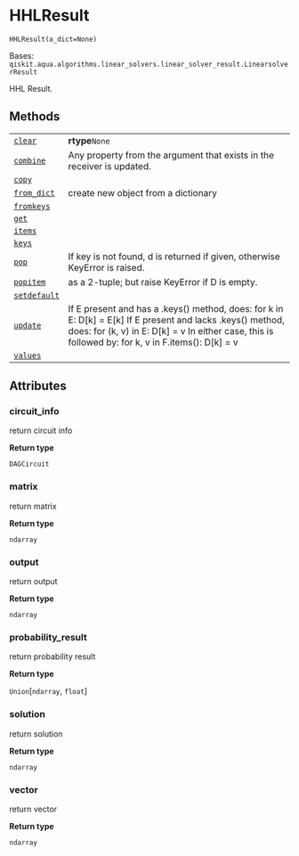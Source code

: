 # HHLResult

<span id="undefined" />

`HHLResult(a_dict=None)`

Bases: `qiskit.aqua.algorithms.linear_solvers.linear_solver_result.LinearsolverResult`

HHL Result.

## Methods

|                                                                                                                                                       |                                                                                                                                                                                                                      |
| ----------------------------------------------------------------------------------------------------------------------------------------------------- | -------------------------------------------------------------------------------------------------------------------------------------------------------------------------------------------------------------------- |
| [`clear`](qiskit.aqua.algorithms.HHLResult.clear#qiskit.aqua.algorithms.HHLResult.clear "qiskit.aqua.algorithms.HHLResult.clear")                     | **rtype**`None`                                                                                                                                                                                                      |
| [`combine`](qiskit.aqua.algorithms.HHLResult.combine#qiskit.aqua.algorithms.HHLResult.combine "qiskit.aqua.algorithms.HHLResult.combine")             | Any property from the argument that exists in the receiver is updated.                                                                                                                                               |
| [`copy`](qiskit.aqua.algorithms.HHLResult.copy#qiskit.aqua.algorithms.HHLResult.copy "qiskit.aqua.algorithms.HHLResult.copy")                         |                                                                                                                                                                                                                      |
| [`from_dict`](qiskit.aqua.algorithms.HHLResult.from_dict#qiskit.aqua.algorithms.HHLResult.from_dict "qiskit.aqua.algorithms.HHLResult.from_dict")     | create new object from a dictionary                                                                                                                                                                                  |
| [`fromkeys`](qiskit.aqua.algorithms.HHLResult.fromkeys#qiskit.aqua.algorithms.HHLResult.fromkeys "qiskit.aqua.algorithms.HHLResult.fromkeys")         |                                                                                                                                                                                                                      |
| [`get`](qiskit.aqua.algorithms.HHLResult.get#qiskit.aqua.algorithms.HHLResult.get "qiskit.aqua.algorithms.HHLResult.get")                             |                                                                                                                                                                                                                      |
| [`items`](qiskit.aqua.algorithms.HHLResult.items#qiskit.aqua.algorithms.HHLResult.items "qiskit.aqua.algorithms.HHLResult.items")                     |                                                                                                                                                                                                                      |
| [`keys`](qiskit.aqua.algorithms.HHLResult.keys#qiskit.aqua.algorithms.HHLResult.keys "qiskit.aqua.algorithms.HHLResult.keys")                         |                                                                                                                                                                                                                      |
| [`pop`](qiskit.aqua.algorithms.HHLResult.pop#qiskit.aqua.algorithms.HHLResult.pop "qiskit.aqua.algorithms.HHLResult.pop")                             | If key is not found, d is returned if given, otherwise KeyError is raised.                                                                                                                                           |
| [`popitem`](qiskit.aqua.algorithms.HHLResult.popitem#qiskit.aqua.algorithms.HHLResult.popitem "qiskit.aqua.algorithms.HHLResult.popitem")             | as a 2-tuple; but raise KeyError if D is empty.                                                                                                                                                                      |
| [`setdefault`](qiskit.aqua.algorithms.HHLResult.setdefault#qiskit.aqua.algorithms.HHLResult.setdefault "qiskit.aqua.algorithms.HHLResult.setdefault") |                                                                                                                                                                                                                      |
| [`update`](qiskit.aqua.algorithms.HHLResult.update#qiskit.aqua.algorithms.HHLResult.update "qiskit.aqua.algorithms.HHLResult.update")                 | If E present and has a .keys() method, does: for k in E: D\[k] = E\[k] If E present and lacks .keys() method, does: for (k, v) in E: D\[k] = v In either case, this is followed by: for k, v in F.items(): D\[k] = v |
| [`values`](qiskit.aqua.algorithms.HHLResult.values#qiskit.aqua.algorithms.HHLResult.values "qiskit.aqua.algorithms.HHLResult.values")                 |                                                                                                                                                                                                                      |

## Attributes

<span id="undefined" />

### circuit\_info

return circuit info

**Return type**

`DAGCircuit`

<span id="undefined" />

### matrix

return matrix

**Return type**

`ndarray`

<span id="undefined" />

### output

return output

**Return type**

`ndarray`

<span id="undefined" />

### probability\_result

return probability result

**Return type**

`Union`\[`ndarray`, `float`]

<span id="undefined" />

### solution

return solution

**Return type**

`ndarray`

<span id="undefined" />

### vector

return vector

**Return type**

`ndarray`
